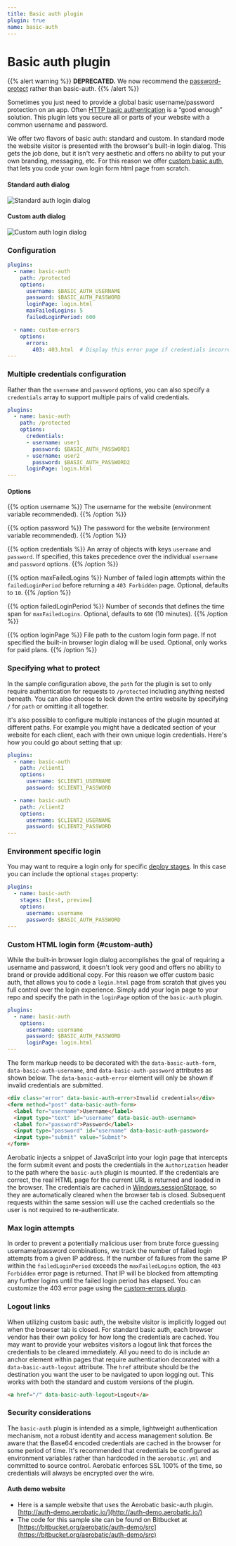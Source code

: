 ```yaml
---
title: Basic auth plugin
plugin: true
name: basic-auth
---
```


# Basic auth plugin

{{% alert warning %}}
**DEPRECATED.** We now recommend the [password-protect](/docs/plugins/password-protect/) rather than basic-auth.
{{% /alert %}}

Sometimes you just need to provide a global basic username/password protection on an app. Often [HTTP basic authentication](https://en.wikipedia.org/wiki/Basic_access_authentication) is a “good enough” solution. This plugin lets you secure all or parts of your website with a common username and password.

We offer two flavors of basic auth: standard and custom. In standard mode the website visitor is presented with the browser's built-in login dialog. This gets the job done, but it isn't very aesthetic and offers no ability to put your own branding, messaging, etc. For this reason we offer [custom basic auth](#custom-auth), that lets you code your own login form html page from scratch.

<div class="row">
  <div class="col-md-6">
    <h4>Standard auth dialog</h4>
    <img src="//www.aerobatic.com/media/docs/--1/standard-auth-dialog.png" style="max-width:100%" alt="Standard auth login dialog">
  </div>
  <div class="col-md-6">
    <h4>Custom auth dialog</h4>
    <img src="//www.aerobatic.com/media/docs/custom-auth-dialog.png" style="max-width:100%" alt="Custom auth login dialog">
  </div>
</div>

### Configuration
~~~yaml
plugins:
  - name: basic-auth
    path: /protected
    options:
      username: $BASIC_AUTH_USERNAME
      password: $BASIC_AUTH_PASSWORD
      loginPage: login.html
      maxFailedLogins: 5
      failedLoginPeriod: 600

  - name: custom-errors
    options:
      errors:
        403: 403.html  # Display this error page if credentials incorrect
---
~~~

### Multiple credentials configuration

Rather than the `username` and `password` options, you can also specify a `credentials` array to support multiple pairs of valid credentials.

~~~yaml
plugins:
  - name: basic-auth
    path: /protected
    options:
      credentials:
      - username: user1
        password: $BASIC_AUTH_PASSWORD1
      - username: user2
        password: $BASIC_AUTH_PASSWORD2
      loginPage: login.html
---
~~~

#### Options

{{% option username %}}
The username for the website (environment variable recommended).
{{% /option %}}

{{% option password %}}
The password for the website (environment variable recommended).
{{% /option %}}

{{% option credentials %}}
An array of objects with keys `username` and `password`. If specified, this takes precedence over the individual `username` and `password` options.
{{% /option %}}

{{% option maxFailedLogins %}}
Number of failed login attempts within the `failedLoginPeriod` before returning a `403 Forbidden` page. Optional, defaults to `10`.
{{% /option %}}

{{% option failedLoginPeriod %}}
Number of seconds that defines the time span for `maxFailedLogins`. Optional, defaults to `600` (10 minutes).
{{% /option %}}

{{% option loginPage %}}
File path to the custom login form page. If not specified the built-in browser login dialog will be used. Optional, only works for paid plans.
{{% /option %}}

### Specifying what to protect
In the sample configuration above, the `path` for the plugin is set to only require authentication for requests to `/protected` including anything nested beneath. You can also choose to lock down the entire website by specifying `/` for `path` or omitting it all together.

It's also possible to configure multiple instances of the plugin mounted at different paths. For example you might have a dedicated section of your website for each client, each with their own unique login credentials. Here's how you could go about setting that up:

~~~yaml
plugins:
  - name: basic-auth
    path: /client1
    options:
      username: $CLIENT1_USERNAME
      password: $CLIENT1_PASSWORD

  - name: basic-auth
    path: /client2
    options:
      username: $CLIENT2_USERNAME
      password: $CLIENT2_PASSWORD
---
~~~

### Environment specific login

You may want to require a login only for specific [deploy stages](/docs/overview#deploy-stages). In this case you can include the optional `stages` property:

~~~yaml
plugins:
  - name: basic-auth
    stages: [test, preview]
    options:
      username: username
      password: $BASIC_AUTH_PASSWORD
---
~~~

### Custom HTML login form {#custom-auth}

While the built-in browser login dialog accomplishes the goal of requiring a username and password, it doesn't look very good and offers no ability to brand or provide additional copy. For this reason we offer custom basic auth, that allows you to code a `login.html` page from scratch that gives you full control over the login experience. Simply add your login page to your repo and specify the path in the `loginPage` option of the `basic-auth` plugin.

~~~yaml
plugins:
  - name: basic-auth
    options:
      username: username
      password: $BASIC_AUTH_PASSWORD
      loginPage: login.html
---
~~~

The form markup needs to be decorated with the `data-basic-auth-form`, `data-basic-auth-username`, and `data-basic-auth-password` attributes as shown below. The `data-basic-auth-error` element will only be shown if invalid credentials are submitted.

~~~html
<div class="error" data-basic-auth-error>Invalid credentials</div>
<form method="post" data-basic-auth-form>
  <label for="username">Username</label>
  <input type="text" id="username" data-basic-auth-username>
  <label for="password">Password</label>
  <input type="password" id="username" data-basic-auth-password>
  <input type="submit" value="Submit">
</form>
~~~

Aerobatic injects a snippet of JavaScript into your login page that intercepts the form submit event and posts the credentials in the `Authorization` header to the path where the `basic-auth` plugin is mounted. If the credentials are correct, the real HTML page for the current URL is returned and loaded in the browser. The credentials are cached in [Windows.sessionStorage](https://developer.mozilla.org/en-US/docs/Web/API/Window/sessionStorage), so they are automatically cleared when the browser tab is closed. Subsequent requests within the same session will use the cached credentials so the user is not required to re-authenticate.

### Max login attempts
In order to prevent a potentially malicious user from brute force guessing username/password combinations, we track the number of failed login attempts from a given IP address. If the number of failures from the same IP within the `failedLoginPeriod` exceeds the `maxFailedLogins` option, the `403 Forbidden` error page is returned. That IP will be blocked from attempting any further logins until the failed login period has elapsed. You can customize the 403 error page using the [custom-errors plugin](/docs/custom-error-pages).

### Logout links
When utilizing custom basic auth, the website visitor is implicitly logged out when the browser tab is closed. For standard basic auth, each browser vendor has their own policy for how long the credentials are cached. You may want to provide your websites visitors a logout link that forces the credentials to be cleared immediately. All you need to do is include an anchor element within pages that require authentication decorated with a `data-basic-auth-logout` attribute. The `href` attribute should be the destination you want the user to be navigated to upon logging out. This works with both the standard and custom versions of the plugin.

~~~html
<a href="/" data-basic-auth-logout>Logout</a>
~~~

### Security considerations
The `basic-auth` plugin is intended as a simple, lightweight authentication mechanism, not a robust identity and access management solution. Be aware that the Base64 encoded credentials are cached in the browser for some period of time. It's recommended that credentials be configured as environment variables rather than hardcoded in the `aerobatic.yml` and committed to source control. Aerobatic enforces SSL 100% of the time, so credentials will always be encrypted over the wire.

#### Auth demo website
- Here is a sample website that uses the Aerobatic basic-auth plugin. [http://auth-demo.aerobatic.io/](http://auth-demo.aerobatic.io/)
- The code for this sample site can be found on Bitbucket at [https://bitbucket.org/aerobatic/auth-demo/src](https://bitbucket.org/aerobatic/auth-demo/src)
